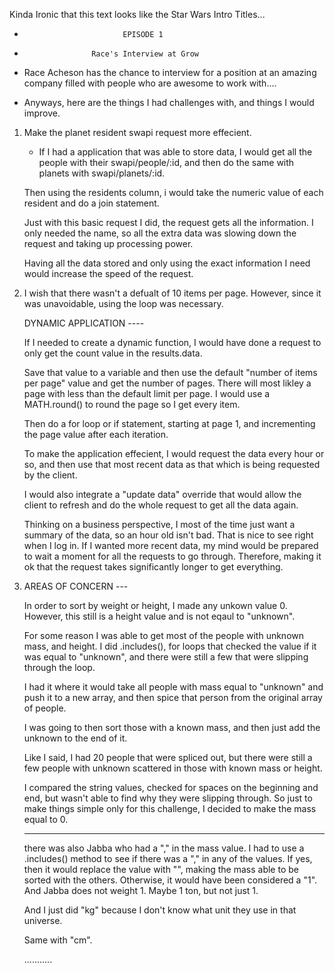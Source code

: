
Kinda Ironic that this text looks like the Star Wars Intro Titles... 






-                           EPISODE 1 
-                    Race's Interview at Grow

-  Race Acheson has the chance to interview for a position at an amazing company filled with people who are awesome to work with.... 

- Anyways, here are the things I had challenges with, and things I would improve.

1. Make the planet resident swapi request more effecient. 
    - If I had a application that was able to store data, I would get all the people with their swapi/people/:id, and then do the same with planets with swapi/planets/:id. 

    Then using the residents column, i would take the numeric value of each resident and do a join statement. 

    Just with this basic request I did, the request gets all the information. I only needed the name, so all the extra data was slowing down the request and taking up processing power. 

    Having all the data stored and only using the exact information I need would increase the speed of the request. 
2. I wish that there wasn't a defualt of 10 items per page.      However, since it was unavoidable, using the loop was         necessary. 


    DYNAMIC APPLICATION ---- 

    If I needed to create a dynamic function, I would have done a request to only get the count value in the results.data. 

    Save that value to a variable and then use the default "number of items per page" value and get the number of pages. There will most likley a page with less than the default limit per page. I would use a MATH.round() to round the page so I get every item. 

    Then do a for loop or if statement, starting at page 1, and incrementing the page value after each iteration. 

    To make the application effecient, I would request the data every hour or so, and then use that most recent data as that which is being requested by the client. 

    I would also integrate a "update data" override that would allow the client to refresh and do the whole request to get all the data again. 

    Thinking on a business perspective, I most of the time just want a summary of the data, so an hour old isn't bad. That is nice to see right when I log in. If I wanted more recent data, my mind would be prepared to wait a moment for all the requests to go through. Therefore, making it ok that the request takes significantly longer to get everything. 

3. AREAS OF CONCERN ---

    In order to sort by weight or height, I made any unkown value 0. However, this still is a height value and is not eqaul to "unknown". 

    For some reason I was able to get most of the people with unknown mass, and height. I did .includes(), for loops that checked the value if it was equal to "unknown", and there were still a few that were slipping through the loop.

    I had it where it would take all people with mass equal to "unknown" and push it to a new array, and then spice that person from the original array of people. 

    I was going to then sort those with a known mass, and then just add the unknown to the end of it. 

    Like I said, I had 20 people that were spliced out, but there were still a few people with unknown scattered in those with known mass or height. 

    I compared the string values, checked for spaces on the beginning and end, but wasn't able to find why they were slipping through. So just to make things simple only for this challenge, I decided to make the mass equal to 0. 

    ------------
    there was also Jabba who had a "," in the mass value. I had to use a .includes() method to see if there was a "," in any of the values. If yes, then it would replace the value with "", making the mass able to be sorted with the others. Otherwise, it would have been considered a "1". And Jabba does not weight 1. Maybe 1 ton, but not just 1.
    
    And I just did "kg" because I don't know what unit they use in that universe. 

    Same with "cm". 



    ........... 








